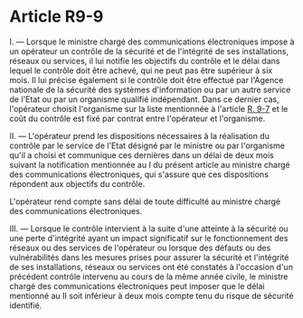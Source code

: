# Article R9-9

I. ― Lorsque le ministre chargé des communications électroniques impose à un opérateur un contrôle de la sécurité et de l'intégrité de ses installations, réseaux ou services, il lui notifie les objectifs du contrôle et le délai dans lequel le contrôle doit être achevé, qui ne peut pas être supérieur à six mois. Il lui précise également si le contrôle doit être effectué par l'Agence nationale de la sécurité des systèmes d'information ou par un autre service de l'Etat ou par un organisme qualifié indépendant. Dans ce dernier cas, l'opérateur choisit l'organisme sur la liste mentionnée à l'article [R. 9-7][1] et le coût du contrôle est fixé par contrat entre l'opérateur et l'organisme. 
  
  
II. ― L'opérateur prend les dispositions nécessaires à la réalisation du contrôle par le service de l'Etat désigné par le ministre ou par l'organisme qu'il a choisi et communique ces dernières dans un délai de deux mois suivant la notification mentionnée au I du présent article au ministre chargé des communications électroniques, qui s'assure que ces dispositions répondent aux objectifs du contrôle. 
  
  
L'opérateur rend compte sans délai de toute difficulté au ministre chargé des communications électroniques. 
  
  
III. ― Lorsque le contrôle intervient à la suite d'une atteinte à la sécurité ou une perte d'intégrité ayant un impact significatif sur le fonctionnement des réseaux ou des services de l'opérateur ou lorsque des défauts ou des vulnérabilités dans les mesures prises pour assurer la sécurité et l'intégrité de ses installations, réseaux ou services ont été constatés à l'occasion d'un précédent contrôle intervenu au cours de la même année civile, le ministre chargé des communications électroniques peut imposer que le délai mentionné au II soit inférieur à deux mois compte tenu du risque de sécurité identifié.

 [1]: /affichCodeArticle.do?cidTexte=LEGITEXT000006070987&idArticle=LEGIARTI000026639349&dateTexte=&categorieLien=cid